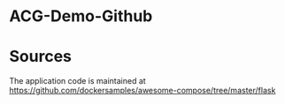 # ACG-Demo-Github

# Sources

The application code is maintained at https://github.com/dockersamples/awesome-compose/tree/master/flask